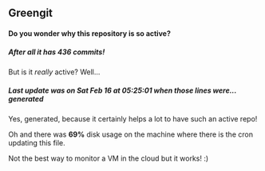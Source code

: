 ## Greengit

#### Do you wonder why this repository is so active?

##### After all it has 436 commits!

But is it *really* active? Well...

##### Last update was on Sat Feb 16 at 05:25:01 when those lines were... generated

Yes, generated, because it certainly helps a lot to have such an active repo!

Oh and there was **69%** disk usage on the machine
where there is the cron updating this file.

Not the best way to monitor a VM in the cloud but it works! :)
